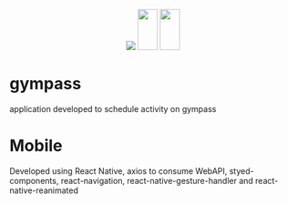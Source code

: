 <p align="center">
  <img src="https://i.imgsafe.org/c7/c74b77f9f1.gif">
  <img width="35" height="72" src="https://i.imgsafe.org/c7/c7dee96d9d.jpeg">
  <img width="35" height="72" src="https://i.imgsafe.org/c7/c7deac3211.jpeg">
</p>

# gympass

application developed to schedule activity on gympass

# Mobile

Developed using React Native, axios to consume WebAPI, styed-components, react-navigation, react-native-gesture-handler and 
react-native-reanimated

